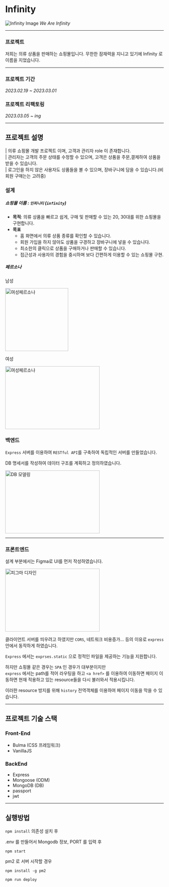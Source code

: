 # Infinity

![Infinity Image](https://img1.daumcdn.net/thumb/R1280x0/?scode=mtistory2&fname=https%3A%2F%2Fblog.kakaocdn.net%2Fdn%2FdMalsj%2FbtsEZpgd1dd%2FgjJreNfvifmM9NFBSTNST0%2Fimg.png)
_We Are Infinity_

---

### 프로젝트

저희는 의류 상품을 판매하는 쇼핑몰입니다.
무한한 잠재력을 지니고 있기에 Infinity 로 이름을 지었습니다.

---

### 프로젝트 기간

_2023.02.19 ~ 2023.03.01_  

### 프로젝트 리팩토링

_2023.03.05 ~ ing_  

---

## 프로젝트 설명

| 의류 쇼핑몰 개발 프로젝트 이며, 고객과 관리자 role 이 존재합니다.  
| 관리자는 고객의 주문 상태를 수정할 수 있으며, 고객은 상품을 주문,결제하여 상품을 받을 수 있습니다.  
| 로그인을 하지 않은 사용자도 상품들을 볼 수 있으며, 장바구니에 담을 수 있습니다.(비회원 구매는는 고려중)

### 설계

##### 쇼핑몰 이름 : `인피니티` (`infinity`)

- **목적**: 의류 상품을 빠르고 쉽게, 구매 및 판매할 수 있는 20, 30대를 위한 쇼핑몰을 구현합니다.
- **목표**
  - 홈 화면에서 의류 상품 종류를 확인할 수 있습니다.
  - 회원 가입을 하지 않아도 상품을 구경하고 장바구니에 넣을 수 있습니다.
  - 최소한의 클릭으로 상품을 구매하거나 판매할 수 있습니다.
  - 접근성과 사용자의 경험을 중시하며 보다 간편하게 이용할 수 있는 쇼핑몰 구현.

##### 페르소나

남성

<!-- 남성페르소나 이미지 -->
<img src="https://img1.daumcdn.net/thumb/R1280x0/?scode=mtistory2&fname=https%3A%2F%2Fblog.kakaocdn.net%2Fdn%2FbD2c0y%2FbtsE9LQnqLY%2FmDZhxo6QEqbNDy2oApKFP0%2Fimg.png" alt="여성페르소나" width="200px" height="200px">

여성

<!-- 여성페르소나 이미지 -->
<img src="https://img1.daumcdn.net/thumb/R1280x0/?scode=mtistory2&fname=https%3A%2F%2Fblog.kakaocdn.net%2Fdn%2Fc5IVaR%2FbtsE9GVSCyr%2FA1o27EIevvjwDlk5wjwf51%2Fimg.png" alt="여성페르소나" width="300px" height="200px">

### 백엔드

`Express` 서버를 이용하여 `RESTful API`를 구축하여 독립적인 서버를 만들었습니다.

DB 명세서를 작성하여 데이터 구조를 계획하고 정의하였습니다.

<!-- 백엔드 DB 모델링 이미지 -->
<img src="https://img1.daumcdn.net/thumb/R1280x0/?scode=mtistory2&fname=https%3A%2F%2Fblog.kakaocdn.net%2Fdn%2FqoNhx%2FbtsFb5UrsWB%2F3tXx26uzikNKaNiVgn5FMK%2Fimg.png" alt="DB 모델링" width="300px" height="200px">

---

### 프론트엔드

설계 부분에서는 Figma로 UI를 먼저 작성하였습니다.

<img src="https://img1.daumcdn.net/thumb/R1280x0/?scode=mtistory2&fname=https%3A%2F%2Fblog.kakaocdn.net%2Fdn%2FqoNhx%2FbtsFb5UrsWB%2F3tXx26uzikNKaNiVgn5FMK%2Fimg.png" alt="피그마 디자인" width="300px" height="200px">

클라이언트 서버를 띄우려고 하였지만 `CORS`, 네트워크 비용증가... 등의 이유로 `express` 안에서 동작하게 하였습니다.

`Express` 에서는 `exprses.static` 으로 정적인 파일을 제공하는 기능을 지원합니다.

하지만 쇼핑몰 같은 경우는 `SPA` 인 경우가 대부분이지만  
`express` 에서는 path를 적어 라우팅을 하고 `<a href>` 를 이용하여 이동하면 페이지 이동하면
현재 적용하고 있는 resource들을 다시 불러와서 적용시킵니다.

이러한 resource 방지를 위해 `history` 전역객체를 이용하여 페이지 이동을 막을 수 있습니다.

---

## 프로젝트 기술 스택

### Front-End

- Bulma (CSS 프레임워크)
- VanillaJS

### BackEnd

- Express
- Mongoose (ODM)
- MongoDB (DB)
- passport
- jwt

---

## 실행방법

`npm install` 의존성 설치 후

.env 를 만들어서 Mongodb 정보, PORT 를 입력 후

`npm start`

pm2 로 서버 시작할 경우

```shell
npm install -g pm2

npm run deploy
```
